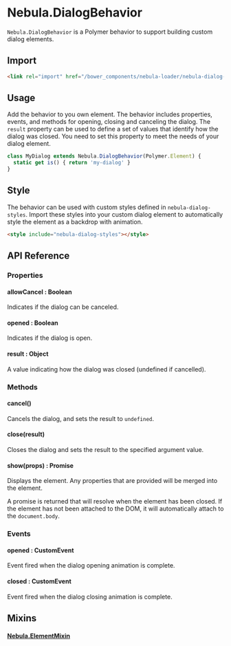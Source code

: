 # Nebula.DialogBehavior

`Nebula.DialogBehavior` is a Polymer behavior to support building custom dialog elements.

## Import

```html
<link rel="import" href="/bower_components/nebula-loader/nebula-dialog-behavior.html"> 
```

## Usage

Add the behavior to you own element. The behavior includes properties, events, and methods for opening, closing and canceling the dialog. The `result` property can be used to define a set of values that identify how the dialog was closed. You need to set this property to meet the needs of your dialog element.

```js
class MyDialog extends Nebula.DialogBehavior(Polymer.Element) {
  static get is() { return 'my-dialog' }
}
```

## Style

The behavior can be used with custom styles defined in `nebula-dialog-styles`. Import these styles into your custom dialog element to automatically style the element as a backdrop with animation.

```html
<style include="nebula-dialog-styles"></style>
```

## API Reference

### Properties

#### allowCancel : Boolean

Indicates if the dialog can be canceled.

#### opened : Boolean

Indicates if the dialog is open.

#### result : Object

A value indicating how the dialog was closed (undefined if cancelled).

### Methods

#### cancel()

Cancels the dialog, and sets the result to `undefined`.

#### close(result)

Closes the dialog and sets the result to the specified argument value.

#### show(props) : Promise

Displays the element. Any properties that are provided will be merged into the element.

A promise is returned that will resolve when the element has been closed. If the element has not been attached to the DOM, it will automatically attach to the `document.body`.

### Events

#### opened : CustomEvent

Event fired when the dialog opening animation is complete.

#### closed : CustomEvent

Event fired when the dialog closing animation is complete.

## Mixins

#### [Nebula.ElementMixin](https://www.webcomponents.org/element/arsnebula/nebula-element-mixin)